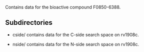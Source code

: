 Contains data for the bioactive compound F0850-6388.

## Subdirectories

- cside/ contains data for the C-side search space on rv1908c.

- nside/ contains data for the N-side search space on rv1908c.

